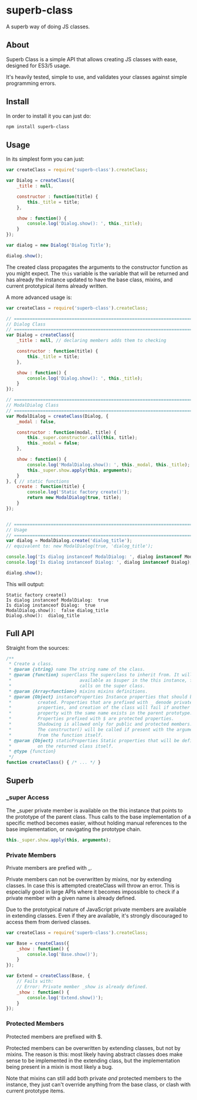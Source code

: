 # superb-class
A superb way of doing JS classes.

## About
Superb Class is a simple API that allows creating JS classes with ease,
designed for ES3/5 usage.

It's heavily tested, simple to use, and validates your
classes against simple programming errors.

## Install

In order to install it you can just do:

```sh
npm install superb-class
```

## Usage

In its simplest form you can just:
```javascript
var createClass = require('superb-class').createClass;

var Dialog = createClass({
    _title : null,

    constructor : function(title) {
        this._title = title;
    },

    show : function() {
        console.log('Dialog.show(): ', this._title);
    }
});

var dialog = new Dialog('Dialog Title');

dialog.show();
```

The created class propagates the arguments to the constructor function
as you might expect. The `this` variable is the variable that will be
returned and has already the instance updated to have the base class,
mixins, and current prototypical items already written.


A more advanced usage is:


```javascript
var createClass = require('superb-class').createClass;

// ==========================================================================
// Dialog Class
// ==========================================================================
var Dialog = createClass({
    _title : null, // declaring members adds them to checking

    constructor : function(title) {
        this._title = title;
    },

    show : function() {
        console.log('Dialog.show(): ', this._title);
    }
});

// ==========================================================================
// ModalDialog Class
// ==========================================================================
var ModalDialog = createClass(Dialog, {
    _modal : false,

    constructor : function(modal, title) {
        this._super.constructor.call(this, title);
        this._modal = false;
    },

    show : function() {
        console.log('ModalDialog.show(): ', this._modal, this._title);
        this._super.show.apply(this, arguments);
    }
}, { // static functions
    create : function(title) {
        console.log('Static factory create()');
        return new ModalDialog(true, title);
    }
});


// ==========================================================================
// Usage
// ==========================================================================
var dialog = ModalDialog.create('dialog_title');
// equivalent to: new ModalDialog(true, 'dialog_title');

console.log('Is dialog instanceof ModalDialog: ', dialog instanceof ModalDialog);
console.log('Is dialog instanceof Dialog: ', dialog instanceof Dialog);

dialog.show();
```

This will output:

```text
Static factory create()
Is dialog instanceof ModalDialog:  true
Is dialog instanceof Dialog:  true
ModalDialog.show():  false dialog_title
Dialog.show():  dialog_title
```

## Full API

Straight from the sources:

```javascript
/**
 * Create a class.
 * @param {string} name The string name of the class.
 * @param {function} superClass The superclass to inherit from. It will be
 *                          available as $super in the this instance, for
 *                          calls on the super class.
 * @param {Array<function>} mixins mixins definitions.
 * @param {Object} instanceProperties Instance properties that should be
 *          created. Properties that are prefixed with _ denode private
 *          properties, and creation of the class will fail if another
 *          property with the same name exists in the parent prototype.
 *          Properties prefixed with $ are protected properties.
 *          Shadowing is allowed only for public and protected members.
 *          The constructor() will be called if present with the arguments
 *          from the function itself.
 * @param {Object} staticProperties Static properties that will be defined
 *          on the returned class itself.
 * @type {function}
 */
function createClass() { /* ... */ }
```

## Superb

### \_super Access

The \_super private member is available on the this instance that points to
the prototype of the parent class. Thus calls to the base implementation
of a specific method becomes easier, without holding manual references to
the base implementation, or navigating the prototype chain.

```javascript
this._super.show.apply(this, arguments);
```

### Private Members

Private members are prefied with \_.

Private members can not be overwritten by mixins, nor by extending classes.
In case this is attempted createClass will throw an error. This is especially
good in large APIs where it becomes impossible to check if a private member
with a given name is already defined.


Due to the prototypical nature of JavaScript
private members are available in extending classes. Even if they are available,
it's strongly discouraged to access them from derived classes.

```javascript
var createClass = require('superb-class').createClass;

var Base = createClass({
    _show : function() {
        console.log('Base.show()');
    }
});

var Extend = createClass(Base, {
    // Fails with:
    // Error: Private member _show is already defined.
    _show : function() {
        console.log('Extend.show()');
    }
});
```

### Protected Members

Protected members are prefixed with $.


Protected members can be overwritten by extending classes, but not by mixins.
The reason is this: most likely having abstract classes does make sense to be implemented
in the extending class, but the implementation being present in a mixin is most likely
a bug.


Note that mixins can still add both private _and_ protected members to the instance,
they just can't override anything from the base class, or clash with
current prototype items.


